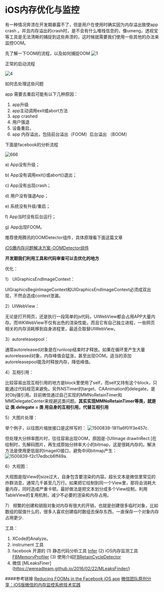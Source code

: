 # iOS内存优化与监控

有一种情况奔溃在开发期暴露不了，但是用户在使用时确实因为内存溢出致使app crash 。并且内存溢出的crash时，是不会有什么堆栈信息的，像umeng，透视宝等工具是无法清晰的捕捉到这些奔溃的，这时候就需要我们使用一些其他的办法来监控OOM。


先了解一下OOM的流程，以及如何捕捉OOM
![1](https://scontent-nrt1-1.xx.fbcdn.net/v/t39.2365-6/11891368_135486233460877_1344297194_n.jpg?oh=5b443aacc1f3b4ef5e971841667ba4e3&oe=5B331E7F)

正常的启动流程

![4](https://scontent-nrt1-1.xx.fbcdn.net/v/t39.2365-6/11891347_1679275488959164_500068205_n.jpg?oh=cc33b4088e6a25965185534bad243b7c&oe=5B4AEA29)

如何去处理这些问题

app 需要去重启可能有以下几种原因：

1. app升级
2. app主动调用exit或abort方法
3. app crashed
4. 用户强退
5. 设备重启，
6. app 内存溢出，包括前台溢出（FOOM）后台溢出 （BOOM）

下面是facebook的分析流程

![666](https://scontent-nrt1-1.xx.fbcdn.net/v/t39.2365-6/11891371_510065462479783_784800705_n.jpg?oh=2983e68f166364bc15a737c42a53c554&oe=5B4BA651)

a) App没有升级；

b) App没有调用exit()或abort()退出；

c) App没有出现crash；

d) 用户没有强退App；

e) 系统没有升级/重启；

f) App当时没有后台运行；

g) App出现FOOM。

推荐使用腾讯的OOMDetector组件，具体原理看下面这篇文章

[iOS爆内存问题解决方案-OOMDetector组件](https://segmentfault.com/a/1190000012825286)

**开发期我们利用工具和代码审查可以去优化的地方**

优化：

1） UIGraphicsEndImageContext：

UIGraphicsBeginImageContext和UIGraphicsEndImageContext必须成双出现，不然会造成context泄漏。

2）UIWebView：

无论是打开网页，还是执行一段简单的js代码，UIWebView都会占用APP大量内存。而WKWebView不仅有出色的渲染性能，而且它有自己独立进程，一些网页相关的内存消耗移到自身进程里，最适合取替UIWebView。

3）autoreleasepool：

通常autoreleased对象是在runloop结束时才释放。如果在循环里产生大量autoreleased对象，内存峰值会猛涨，甚至出现OOM。适当的添加autoreleasepool能及时释放内存，降低峰值。

4）互相引用：

比较容易出现互相引用的地方是block里使用了self，而self又持有这个block，只能通过代码规范来避免。另外NSTimer的target、CAAnimation的delegate，是对Obj强引用。目前微信通过自己实现的MMNoRetainTimer和MMDelegateCenter来规避这类问题。**其实实现MMNoRetainTimer等类，就是让 类.delegate = 类  用自身的互相引用，代替互相引用**

5）大图片处理：

举个例子，以往图片缩放接口是这样写的：
![1500839-1811a6f01f3e457c.](https://upload-images.jianshu.io/upload_images/1500839-1811a6f01f3e457c..jpeg?imageMogr2/auto-orient/strip%7CimageView2/2/w/700)


但处理大分辨率图片时，往往容易出现OOM，原因是-[UIImage drawInRect:]在绘制时，先解码图片，再生成原始分辨率大小的bitmap，这是很耗内存的。解决方法是使用更低层的ImageIO接口，避免中间bitmap产生：
![1500839-f2c17edbcb6ff49a.](https://upload-images.jianshu.io/upload_images/1500839-f2c17edbcb6ff49a..jpeg?imageMogr2/auto-orient/strip%7CimageView2/2/w/700)

6）大视图：

大视图是指View的size过大，自身包含要渲染的内容。超长文本是微信里常见的炸群消息，通常几千甚至几万行。如果把它绘制到同一个View里，那将会消耗大量内存，同时造成严重卡顿。最好做法是把文本划分成多个View绘制，利用TableView的复用机制，减少不必要的渲染和内存占用。

7） 频繁的创建和销毁对象对内存有很大的开销，也就是创建很多临时对象，比如数组的赋值什么的，很多人喜欢创建临时数组去保存东西，一直保存一个对象内存占用更少.

工具：

1. XCode的Analyze。
2. instrument 工具
3. facebook 开源的
   (1) 静态代码分析工具 [Infer](https://www.oschina.net/p/infer)
   (2) iOS内存监测工具 [FBMemoryProfiler](https://www.oschina.net/p/fbmemoryprofiler) 
   (3) 使用介绍[FBRetainCycleDetector](https://juejin.im/entry/59a61fd4f265da249600daeb)
4. 微信 [MLeaksFiner] (https://wereadteam.github.io/2016/02/22/MLeaksFinder/)

####参考链接
[Reducing FOOMs in the Facebook iOS app](https://code.facebook.com/posts/1146930688654547/reducing-fooms-in-the-facebook-ios-app/)
[微信团队原创分享：iOS版微信的内存监控系统技术实践](http://www.cocoachina.com/ios/20180305/22458.html)




